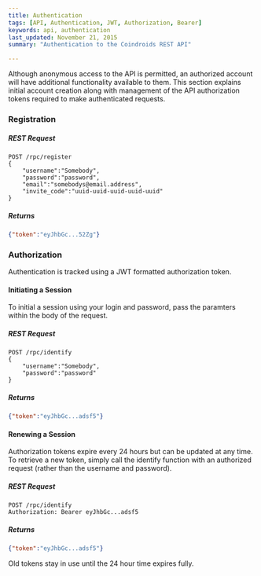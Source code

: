 ```yaml
---
title: Authentication
tags: [API, Authentication, JWT, Authorization, Bearer]
keywords: api, authentication 
last_updated: November 21, 2015
summary: "Authentication to the Coindroids REST API"

---
```



Although anonymous access to the API is permitted, an authorized account will have additional functionality available to them. This section explains initial account creation along with management of the API authorization tokens required to make authenticated requests. 


### Registration

##### REST Request

```HTTP
POST /rpc/register
{ 
	"username":"Somebody",
	"password":"password",
	"email":"somebodys@email.address",
	"invite_code":"uuid-uuid-uuid-uuid-uuid"
}
```

##### Returns

```JSON
{"token":"eyJhbGc...52Zg"}
```	

### Authorization

Authentication is tracked using a JWT formatted authorization token. 

#### Initiating a Session
To initial a session using your login and password, pass the paramters within the body of the request. 

##### REST Request

```HTTP
POST /rpc/identify
{
	"username":"Somebody",
	"password":"password"
}
```
##### Returns

```JSON
{"token":"eyJhbGc...adsf5"}
```

#### Renewing a Session	
Authorization tokens expire every 24 hours but can be updated at any time. To retrieve a new token, simply call the identify function with an authorized request (rather than the username and password). 

##### REST Request

```HTTP
POST /rpc/identify
Authorization: Bearer eyJhbGc...adsf5
```
	
##### Returns

```JSON
{"token":"eyJhbGc...adsf5"}
```

Old tokens stay in use until the 24 hour time expires fully.	

